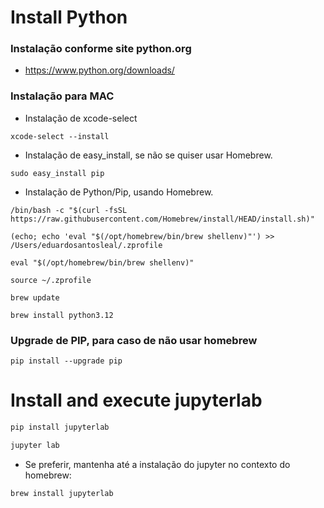 # Install Python

### Instalação conforme site python.org
- https://www.python.org/downloads/

### Instalação para MAC

- Instalação de xcode-select  
```console
xcode-select --install
```
  
- Instalação de easy_install, se não se quiser usar Homebrew.
```console
sudo easy_install pip
```
  
- Instalação de Python/Pip, usando Homebrew.

```console
/bin/bash -c "$(curl -fsSL https://raw.githubusercontent.com/Homebrew/install/HEAD/install.sh)"
```
  
```console
(echo; echo 'eval "$(/opt/homebrew/bin/brew shellenv)"') >> /Users/eduardosantosleal/.zprofile
```
  
```console
eval "$(/opt/homebrew/bin/brew shellenv)"
```
  
```console
source ~/.zprofile
```
  
```console
brew update
```
  
```console
brew install python3.12
```  

### Upgrade de PIP, para caso de não usar homebrew

```console title="Para upgrade da versão atual do pip."
pip install --upgrade pip
```  

# Install and execute jupyterlab
```bash  
pip install jupyterlab
```  
```bash  
jupyter lab
```  
- Se preferir, mantenha até a instalação do jupyter no contexto do homebrew:
```bash  
brew install jupyterlab
```  
